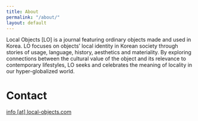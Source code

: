 ```yaml
---
title: About
permalink: "/about/"
layout: default
---
```


Local Objects [LO] is a journal featuring ordinary objects made and used in Korea. LO focuses on objects’ local identity in Korean society through stories of usage, language, history, aesthetics and materiality. By exploring connections between the cultural value of the object and its relevance to contemporary lifestyles, LO seeks and celebrates the meaning of locality in our hyper-globalized world.

# Contact 
[info [at] local-objects.com](mailto:info@local-objects.com)





